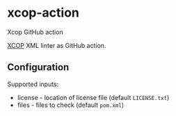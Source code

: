 # xcop-action
Xcop GitHub action

[XCOP](https://github.com/yegor256/xcop) XML linter as GitHub action.

## Configuration

Supported inputs:
 - license - location of license file (default `LICENSE.txt`)
 - files - files to check (default `pom.xml`)
